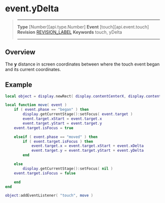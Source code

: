 
# event.yDelta

> --------------------- ------------------------------------------------------------------------------------------
> __Type__              [Number][api.type.Number]
> __Event__             [touch][api.event.touch]
> __Revision__          [REVISION_LABEL](REVISION_URL)
> __Keywords__          touch, yDelta
> --------------------- ------------------------------------------------------------------------------------------

## Overview

The __y__ distance in screen coordinates between where the touch event began and its current coordinates.

## Example

``````lua
local object = display.newRect( display.contentCenterX, display.contentCenterY, 100, 100 )

local function move( event )
    if ( event.phase == "began" ) then
        display.getCurrentStage():setFocus( event.target )
        event.target.xStart = event.target.x
        event.target.yStart = event.target.y
	event.target.isFocus = true

    elseif ( event.phase == "moved" ) then
        if ( event.target.isFocus ) then
            event.target.x = event.target.xStart + event.xDelta
            event.target.y = event.target.yStart + event.yDelta
        end

    else
        display.getCurrentStage():setFocus( nil )
	event.target.isFocus = false

    end
end

object:addEventListener( "touch", move )
``````
